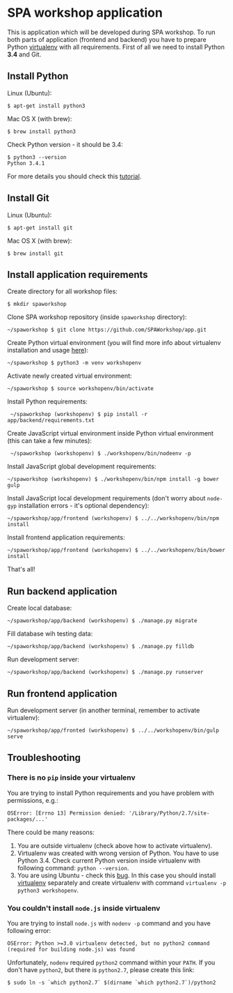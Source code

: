 # SPA workshop application

This is application which will be developed during SPA workshop. To run both
parts of application (frontend and backend) you have to prepare Python
[virtualenv](http://virtualenv.readthedocs.org) with all requirements. First
of all we need to install Python **3.4** and Git.

## Install Python

Linux (Ubuntu):

    $ apt-get install python3

Mac OS X (with brew):

    $ brew install python3

Check Python version - it should be 3.4:

    $ python3 --version
    Python 3.4.1

For more details you should check this
[tutorial](http://tutorial.djangogirls.org/python_installation/README.html).

## Install Git

Linux (Ubuntu):

    $ apt-get install git

Mac OS X (with brew):

    $ brew install git

## Install application requirements

Create directory for all workshop files:

    $ mkdir spaworkshop

Clone SPA workshop repository (inside `spaworkshop` directory):

    ~/spaworkshop $ git clone https://github.com/SPAWorkshop/app.git
    
Create Python virtual environment (you
will find more info about virtualenv installation and usage
[here](http://tutorial.djangogirls.org/django_installation/README.html)):

    ~/spaworkshop $ python3 -m venv workshopenv
    
Activate newly created virtual environment:
     
    ~/spaworkshop $ source workshopenv/bin/activate

Install Python requirements:

     ~/spaworkshop (workshopenv) $ pip install -r app/backend/requirements.txt
     
Create JavaScript virtual environment inside Python virtual environment (this
can take a few minutes):

     ~/spaworkshop (workshopenv) $ ./workshopenv/bin/nodeenv -p
     
Install JavaScript global development requirements:
    
    ~/spaworkshop (workshopenv) $ ./workshopenv/bin/npm install -g bower gulp
    
Install JavaScript local development requirements (don't worry about `node-gyp`
installation errors - it's optional dependency):

    ~/spaworkshop/app/frontend (workshopenv) $ ../../workshopenv/bin/npm install

Install frontend application requirements:

    ~/spaworkshop/app/frontend (workshopenv) $ ../../workshopenv/bin/bower install

That's all!

## Run backend application

Create local database:

    ~/spaworkshop/app/backend (workshopenv) $ ./manage.py migrate


Fill database wih testing data:

    ~/spaworkshop/app/backend (workshopenv) $ ./manage.py filldb


Run development server:

    ~/spaworkshop/app/backend (workshopenv) $ ./manage.py runserver


## Run frontend application

Run development server (in another terminal, remember to activate virtualenv):

    ~/spaworkshop/app/fronted (workshopenv) $ ../../workshopenv/bin/gulp serve

## Troubleshooting 

### There is no `pip` inside your virtualenv

You are trying to install Python requirements and you have problem with
permissions, e.g.:

    OSError: [Errno 13] Permission denied: '/Library/Python/2.7/site-packages/...'

There could be many reasons:

1. You are outside virtualenv (check above how to activate virtualenv).
2. Virtualenv was created with wrong version of Python. You have to use
Python 3.4. Check current Python version inside virtualenv with following
command: `python --version`.
3. You are using Ubuntu - check this
[bug](https://bugs.launchpad.net/ubuntu/+source/python3.4/+bug/1290847).
In this case you should install [virtualenv](http://virtualenv.readthedocs.org/en/latest/virtualenv.html#installation)
separately and create virtualenv with command `virtualenv -p python3 workshopenv`.

### You couldn't install `node.js` inside virtualenv

You are trying to install `node.js` with `nodenv -p` command and you have
following error:

    OSError: Python >=3.0 virtualenv detected, but no python2 command (required for building node.js) was found

Unfortunately, `nodenv` required `python2` command within your `PATH`. If you
don't have `python2`, but there is `python2.7`, please create this link:

    $ sudo ln -s `which python2.7` $(dirname `which python2.7`)/python2
    
